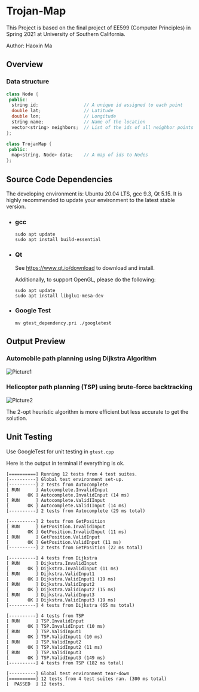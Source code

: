 # Trojan-Map  

This Project is based on the final project of EE599 (Computer Principles) in Spring 2021 at University of Southern California.

Author: Haoxin Ma 

## Overview  

  ### Data structure  

  ```c++
  class Node {
   public:
    string id;                 // A unique id assigned to each point
    double lat;                // Latitude
    double lon;                // Longitude
    string name;               // Name of the location
    vector<string> neighbors;  // List of the ids of all neighbor points
  };

  class TrojanMap {
   public:
    map<string, Node> data;    // A map of ids to Nodes
  };
  ```

## Source Code Dependencies 

The developing environment is: Ubuntu 20.04 LTS, gcc 9.3, Qt 5.15.
It is highly recommended to update your environment to the latest stable version.

- ### gcc

  ```shell
  sudo apt update
  sudo apt install build-essential
  ```

- ### Qt

  See https://www.qt.io/download to download and install.

  Additionally, to support OpenGL, please do the following:

  ```shell
  sudo apt update
  sudo apt install libglu1-mesa-dev
  ```

- ### Google Test

  ```shell
  mv gtest_dependency.pri ./googletest
  ```

## Output Preview

  ### Automobile path planning using Dijkstra Algorithm

  ![Picture1](https://user-images.githubusercontent.com/61277885/113846032-a4dafb00-97c8-11eb-8ba9-3b28b566157e.png)

  ### Helicopter path planning (TSP) using brute-force backtracking 

  ![Picture2](https://user-images.githubusercontent.com/61277885/113848234-d654c600-97ca-11eb-8b36-ad71781dd2f8.png)

The 2-opt heuristic algorithm is more efficient but less accurate to get the solution.

## Unit Testing

Use GoogleTest for unit testing in `gtest.cpp`

Here is the output in terminal if everything is ok.

```shell
[==========] Running 12 tests from 4 test suites.
[----------] Global test environment set-up.
[----------] 2 tests from Autocomplete
[ RUN      ] Autocomplete.InvalidInput
[       OK ] Autocomplete.InvalidInput (14 ms)
[ RUN      ] Autocomplete.ValidIInput
[       OK ] Autocomplete.ValidIInput (14 ms)
[----------] 2 tests from Autocomplete (29 ms total)

[----------] 2 tests from GetPosition
[ RUN      ] GetPosition.InvalidInput
[       OK ] GetPosition.InvalidInput (11 ms)
[ RUN      ] GetPosition.ValidInput
[       OK ] GetPosition.ValidInput (11 ms)
[----------] 2 tests from GetPosition (22 ms total)

[----------] 4 tests from Dijkstra
[ RUN      ] Dijkstra.InvalidInput
[       OK ] Dijkstra.InvalidInput (11 ms)
[ RUN      ] Dijkstra.ValidInput1
[       OK ] Dijkstra.ValidInput1 (19 ms)
[ RUN      ] Dijkstra.ValidInput2
[       OK ] Dijkstra.ValidInput2 (15 ms)
[ RUN      ] Dijkstra.ValidInput3
[       OK ] Dijkstra.ValidInput3 (19 ms)
[----------] 4 tests from Dijkstra (65 ms total)

[----------] 4 tests from TSP
[ RUN      ] TSP.InvalidInput
[       OK ] TSP.InvalidInput (10 ms)
[ RUN      ] TSP.ValidInput1
[       OK ] TSP.ValidInput1 (10 ms)
[ RUN      ] TSP.ValidInput2
[       OK ] TSP.ValidInput2 (11 ms)
[ RUN      ] TSP.ValidInput3
[       OK ] TSP.ValidInput3 (149 ms)
[----------] 4 tests from TSP (182 ms total)

[----------] Global test environment tear-down
[==========] 12 tests from 4 test suites ran. (300 ms total)
[  PASSED  ] 12 tests.
```

